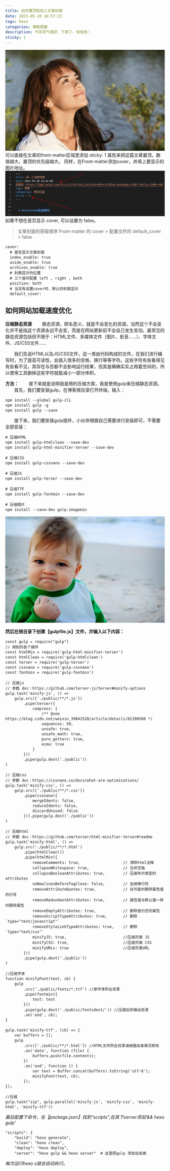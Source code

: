 ```yaml
---
title: 如何置顶和加入文章封面
date: 2023-05-10 16:57:23
tags: hexo
categories: 博客搭建
description: 今天天气真好，下雨了，哈哈哈！
sticky: 1
---
```

![](images/ab.png)
可以直接在文章的front-matter区域里添加 sticky: 1 属性来把这篇文章置顶。数值越大，置顶的优先级越大。
同样，在Front-matter添加cover，并填上要显示的图片地址。
![](/images/zd.png)
如果不想在首页显示 cover, 可以设置为 false。
>文章封面的获取顺序 Front-matter 的 cover > 配置文件的 default_cover > false

```
cover:
  # 是否显示文章封面
  index_enable: true
  aside_enable: true
  archives_enable: true
  # 封面显示的位置
  # 三个值可配置 left , right , both
  position: both
  # 当没有设置cover时，默认的封面显示
  default_cover: 
```

## 如何网站加载速度优化
**压缩静态资源**
  静态资源，顾名思义，就是不会变化的资源。当然这个不会变化并不是指这个资源永远不会变，而是在网站更新前不会自己发生变动。最常见的静态资源包括但不限于：HTML文件、多媒体文件（图片、影音……）、字体文件、JS/CSS文件……

  我们先说HTML以及JS/CSS文件，这一类由代码构成的文件，在我们进行编写时，为了提高可读性，会插入很多的空格、换行等等字符。这些字符有些看得见有些看不见，其存在与否都不会影响运行结果，但其是确确实实占用着空间的，所以使用工具删掉这些字符就能减小一部分体积。

**方法：**
  接下来就是说明我是用的压缩方案，我是使用gulp来压缩静态资源。
  首先，我们要安装gulp，在博客根目录打开终端，输入：
```
npm install --global gulp-cli
npm install gulp -g   
npm install gulp --save  
```

  接下来，我们要安装gulp插件，小伙伴根据自己需要进行安装即可，不需要全部安装：
```
# 压缩HTML
npm install gulp-htmlclean --save-dev
npm install gulp-html-minifier-terser --save-dev

# 压缩CSS
npm install gulp-cssnano --save-dev

# 压缩JS
npm install gulp-terser --save-dev

# 压缩TTF
npm install gulp-fontmin --save-dev

# 压缩图片
npm install --save-dev gulp-imagemin
```
![](/images/abc.png)

**然后在根目录下创建【gulpfile.js】文件，并输入以下内容：**
```
const gulp = require("gulp")
// 用到的各个插件
const htmlMin = require('gulp-html-minifier-terser')
const htmlClean = require('gulp-htmlclean')
const terser = require('gulp-terser')
const cssnano = require('gulp-cssnano')
const fontmin = require('gulp-fontmin')

// 压缩js
// 参数 doc：https://github.com/terser-js/terser#minify-options
gulp.task('minify-js', () =>
    gulp.src(['./public/**/*.js'])
        .pipe(terser({
            compress: {
                /** @see https://blog.csdn.net/weixin_39842528/article/details/81390588 */
                sequences: 50,
                unsafe: true,
                unsafe_math: true,
                pure_getters: true,
                ecma: true
            }
        }))
        .pipe(gulp.dest('./public'))
)

// 压缩css
// 参数 doc：https://cssnano.co/docs/what-are-optimisations/
gulp.task('minify-css', () =>
    gulp.src(['./public/**/*.css'])
        .pipe(cssnano({
            mergeIdents: false,
            reduceIdents: false,
            discardUnused: false
        })).pipe(gulp.dest('./public'))
)

// 压缩html
// 参数 doc：https://github.com/terser/html-minifier-terser#readme
gulp.task('minify-html', () =>
    gulp.src('./public/**/*.html')
        .pipe(htmlClean())
        .pipe(htmlMin({
            removeComments: true,                   // 清除html注释
            collapseWhitespace: true,               // 合并空格
            collapseBooleanAttributes: true,        // 压缩布尔类型的 attributes
            noNewlinesBeforeTagClose: false,        // 去掉换行符
            removeAttributeQuotes: true,            // 在可能时删除属性值的引号
            removeRedundantAttributes: true,        // 属性值与默认值一样时删除属性
            removeEmptyAttributes: true,            // 删除值为空的属性
            removeScriptTypeAttributes: true,       // 删除 `type="text/javascript"`
            removeStyleLinkTypeAttributes: true,    // 删除 `type="text/css"`
            minifyJS: true,                         //压缩页面 JS
            minifyCSS: true,                        //压缩页面 CSS
            minifyURLs: true                        //压缩页面URL
        }))
        .pipe(gulp.dest('./public'))
)

//压缩字体
function minifyFont(text, cb) {
    gulp
        .src('./public/fonts/*.ttf') //原字体所在目录
        .pipe(fontmin({
            text: text
        }))
        .pipe(gulp.dest('./public/fontsdest/')) //压缩后的输出目录
        .on('end', cb);
}

gulp.task('minify-ttf', (cb) => {
    var buffers = [];
    gulp
        .src(['./public/**/*.html']) //HTML文件所在目录请根据自身情况修改
        .on('data', function (file) {
            buffers.push(file.contents);
        })
        .on('end', function () {
            var text = Buffer.concat(buffers).toString('utf-8');
            minifyFont(text, cb);
        });
});

//压缩
gulp.task("zip", gulp.parallel('minify-js', 'minify-css', 'minify-html', 'minify-ttf'))
```
*最后配置下命令，在【package.json】找到“scripts",在其下server添加'&& hexo gulp'*
```
"scripts": {
    "build": "hexo generate",
    "clean": "hexo clean",
    "deploy": "hexo deploy",
    "server": "hexo gulp && hexo server"  # 这里把gulp 添加在前面
```
*每次运行hexo s就会自动执行。*

